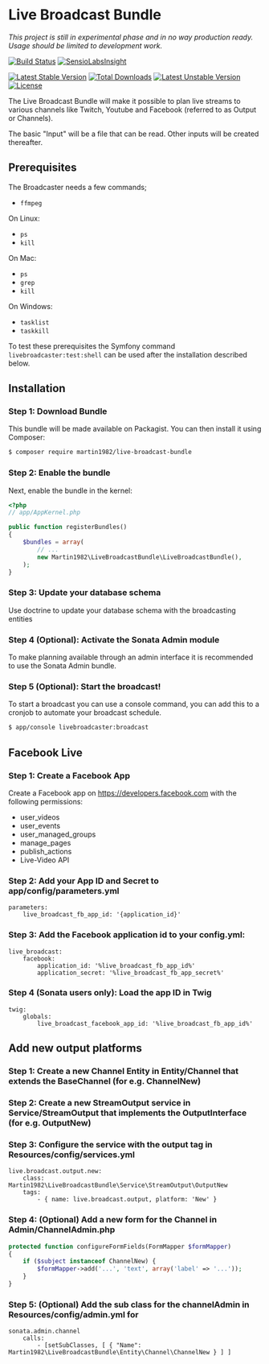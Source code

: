 Live Broadcast Bundle
=====================

*This project is still in experimental phase and in no way production ready.
Usage should be limited to development work.*

[![Build Status](https://travis-ci.org/Martin1982/live-broadcast-bundle.svg?branch=master)](https://travis-ci.org/Martin1982/live-broadcast-bundle)
[![SensioLabsInsight](https://insight.sensiolabs.com/projects/6027a50f-06cf-4989-8267-9f481e838b2a/mini.png)](https://insight.sensiolabs.com/projects/6027a50f-06cf-4989-8267-9f481e838b2a)

[![Latest Stable Version](https://poser.pugx.org/martin1982/live-broadcast-bundle/v/stable)](https://packagist.org/packages/martin1982/live-broadcast-bundle)
[![Total Downloads](https://poser.pugx.org/martin1982/live-broadcast-bundle/downloads)](https://packagist.org/packages/martin1982/live-broadcast-bundle)
[![Latest Unstable Version](https://poser.pugx.org/martin1982/live-broadcast-bundle/v/unstable)](https://packagist.org/packages/martin1982/live-broadcast-bundle)
[![License](https://poser.pugx.org/martin1982/live-broadcast-bundle/license)](https://packagist.org/packages/martin1982/live-broadcast-bundle)

The Live Broadcast Bundle will make it possible to plan live streams to
various channels like Twitch, Youtube and Facebook (referred to as Output or Channels).

The basic "Input" will be a file that can be read. Other inputs will be created thereafter.

## Prerequisites

The Broadcaster needs a few commands;

* `ffmpeg`

On Linux:
* `ps`
* `kill`

On Mac:
* `ps`
* `grep`
* `kill`

On Windows:
* `tasklist`
* `taskkill`

To test these prerequisites the Symfony command `livebroadcaster:test:shell` can be used after the installation described below.

## Installation

### Step 1: Download Bundle

This bundle will be made available on Packagist. You can then install it using Composer:

```bash
$ composer require martin1982/live-broadcast-bundle
```

### Step 2: Enable the bundle

Next, enable the bundle in the kernel:

``` php
<?php
// app/AppKernel.php

public function registerBundles()
{
    $bundles = array(
        // ...
        new Martin1982\LiveBroadcastBundle\LiveBroadcastBundle(),
    );
}
```

### Step 3: Update your database schema

Use doctrine to update your database schema with the broadcasting entities

### Step 4 (Optional): Activate the Sonata Admin module

To make planning available through an admin interface it is recommended to use the Sonata Admin bundle.

### Step 5 (Optional): Start the broadcast!

To start a broadcast you can use a console command, you can add this to a cronjob to automate your broadcast schedule.

```bash
$ app/console livebroadcaster:broadcast
```

## Facebook Live

### Step 1: Create a Facebook App
Create a Facebook app on https://developers.facebook.com with the following permissions:

- user_videos
- user_events
- user_managed_groups
- manage_pages
- publish_actions
- Live-Video API

### Step 2: Add your App ID and Secret to app/config/parameters.yml
    parameters:
        live_broadcast_fb_app_id: '{application_id}'

### Step 3: Add the Facebook application id to your config.yml:
	live_broadcast:
	    facebook:
	        application_id: '%live_broadcast_fb_app_id%'
	        application_secret: '%live_broadcast_fb_app_secret%'

### Step 4 (Sonata users only): Load the app ID in Twig
    twig:
        globals:
            live_broadcast_facebook_app_id: '%live_broadcast_fb_app_id%'   
             
## Add new output platforms

### Step 1: Create a new Channel Entity in Entity/Channel that extends the BaseChannel (for e.g. ChannelNew)

### Step 2: Create a new StreamOutput service in Service/StreamOutput that implements the OutputInterface (for e.g. OutputNew)

### Step 3: Configure the service with the output tag in Resources/config/services.yml
    live.broadcast.output.new:
        class: Martin1982\LiveBroadcastBundle\Service\StreamOutput\OutputNew
        tags:
            - { name: live.broadcast.output, platform: 'New' }

### Step 4: (Optional) Add a new form for the Channel in Admin/ChannelAdmin.php
``` php
protected function configureFormFields(FormMapper $formMapper)
{
    if ($subject instanceof ChannelNew) {
        $formMapper->add('...', 'text', array('label' => '...'));
    }
}
```

### Step 5: (Optional) Add the sub class for the channelAdmin in Resources/config/admin.yml for 
    sonata.admin.channel
        calls:
            - [setSubClasses, [ { "Name": Martin1982\LiveBroadcastBundle\Entity\Channel\ChannelNew } ] ]
